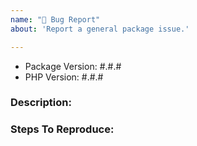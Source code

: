 ```yaml
---
name: "🐛 Bug Report"
about: 'Report a general package issue.'

---
```


- Package Version: #.#.#
- PHP Version: #.#.#

### Description:


### Steps To Reproduce: